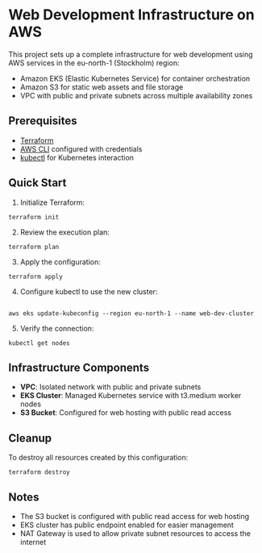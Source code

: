 # Web Development Infrastructure on AWS

This project sets up a complete infrastructure for web development using AWS services in the eu-north-1 (Stockholm) region:

- Amazon EKS (Elastic Kubernetes Service) for container orchestration
- Amazon S3 for static web assets and file storage
- VPC with public and private subnets across multiple availability zones

## Prerequisites

- [Terraform](https://www.terraform.io/downloads.html)
- [AWS CLI](https://aws.amazon.com/cli/) configured with credentials
- [kubectl](https://kubernetes.io/docs/tasks/tools/install-kubectl/) for Kubernetes interaction

## Quick Start

1. Initialize Terraform:
```
terraform init

```

2. Review the execution plan:
 ```
terraform plan

```

3. Apply the configuration:
 ```
terraform apply

```

4. Configure kubectl to use the new cluster:
```

aws eks update-kubeconfig --region eu-north-1 --name web-dev-cluster

```

5. Verify the connection:
 ```
kubectl get nodes

```

## Infrastructure Components

- **VPC**: Isolated network with public and private subnets
- **EKS Cluster**: Managed Kubernetes service with t3.medium worker nodes
- **S3 Bucket**: Configured for web hosting with public read access

## Cleanup

To destroy all resources created by this configuration:

```
terraform destroy

```

## Notes

- The S3 bucket is configured with public read access for web hosting
- EKS cluster has public endpoint enabled for easier management
- NAT Gateway is used to allow private subnet resources to access the internet
